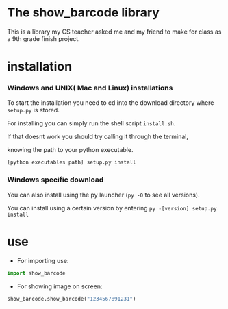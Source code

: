 # The show_barcode library
This is a library my CS teacher asked me and my friend to make for class as a 9th grade finish project.



# installation

### Windows and UNIX( Mac and Linux) installations

To start the installation you need to cd into the download directory where `setup.py` is stored.

For installing you can simply run the shell script `install.sh`.

If that doesnt work you should try calling it through the terminal,  

knowing the path to your python executable. 

`[python executables path] setup.py install`

### Windows specific download

You can also install using the py launcher (`py -0` to see all versions).

You can install using a certain version by entering `py -[version] setup.py install`

# use

* For importing use:
```python 
import show_barcode
```

* For showing image on screen:
```python
show_barcode.show_barcode("1234567891231")
```
